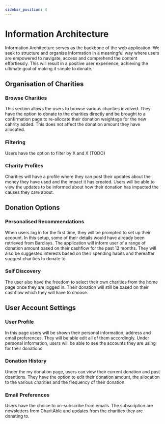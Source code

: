 ```yaml
---
sidebar_position: 4
---
```


# Information Architecture
Information Architecture serves as the backbone of the web application. We seek to structure and organise information in a meaningful way where users are empowered to navigate, access and comprehend the content effortlessly. This will result in a positive user experience, achieving the ultimate goal of making it simple to donate.

## Organisation of Charities

### Browse Charities
This section allows the users to browse various charities involved. They have the option to donate to the charities directly and be brought to a confirmation page to re-allocate their donation weightage for the new cahrity added. This does not affect the donation amount they have allocated.

### Filtering
Users have the option to filter by X and X (TODO)

### Charity Profiles
Charities will have a profile where they can post their updates about the money they have used and the impact it has created. Users will be able to view the updates to be informed about how their donation has impacted the causes they care about.

## Donation Options

### Personalised Recommendations
When users log in for the first time, they will be prompted to set up their account. In this setup, some of their details would have already been retrieved from Barclays. The application will inform user of a range of donation amount based on their cashflow for the past 12 months. They will also be suggested interests based on their spending habits and thereafter suggest charities to donate to.

### Self Discovery
The user also have the freedom to select their own charities from the home page once they are logged in. Their donation will still be based on their cashflow which they will have to choose.

## User Account Settings

### User Profile
In this page users will be shown their personal information, address and email preferences. They will be able edit all of them accordingly. Under personal information, users will be able to see the accounts they are using for their donations.

### Donation History
Under the my donation page, users can view their current donation and past doantions. They have the option to edit their donation amount, the allocation to the various charities and the frequency of their donation. 

### Email Preferences
Users have the choice to un-subscribe from emails. The subscription are newsletters from CharitAble and updates from the charities they are donating to. 